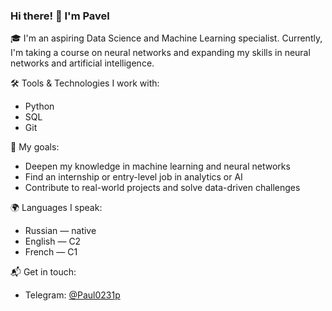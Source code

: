 ### Hi there! 👋 I'm Pavel

🎓 I'm an aspiring Data Science and Machine Learning specialist. Currently, I'm taking a course on neural networks and expanding my skills in neural networks and artificial intelligence.

🛠️ Tools & Technologies I work with:
- Python
- SQL
- Git

🌱 My goals:
- Deepen my knowledge in machine learning and neural networks
- Find an internship or entry-level job in analytics or AI
- Contribute to real-world projects and solve data-driven challenges

🌍 Languages I speak:
- Russian — native
- English — C2
- French — C1

📬 Get in touch:
- Telegram: [@Paul0231p](https://t.me/Paul0231p)

<!--
**Pavel-Zinkevich/Pavel-Zinkevich** is a ✨ _special_ ✨ repository because its `README.md` (this file) appears on your GitHub profile.

Here are some ideas to get you started:

- 🔭 I’m currently working on ..
- 🌱 I’m currently learning ...
- 🤔 I’m looking for help with ...
- 💬 Ask me about ...
- 📫 How to reach me: ...
- 😄 Pronouns: ...
- ⚡ Fun fact: ...
-->
